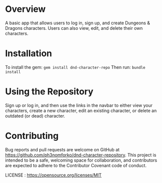 # Overview
A basic app that allows users to log in, sign up, and create Dungeons & Dragons characters. Users can also view, edit, and delete their own characters.

# Installation
To install the gem: 
`gem install dnd-character-repo`
Then run:
`bundle install`

# Using the Repository
Sign up or log in, and then use the links in the navbar to either view your characters, create a new character, edit an existing character, or delete an outdated (or dead) character.

# Contributing
Bug reports and pull requests are welcome on GitHub at https://github.com/ph3nomforko/dnd-character-repository. This project is intended to be a safe, welcoming space for collaboration, and contributors are expected to adhere to the Contributor Covenant code of conduct.

LICENSE :
https://opensource.org/licenses/MIT